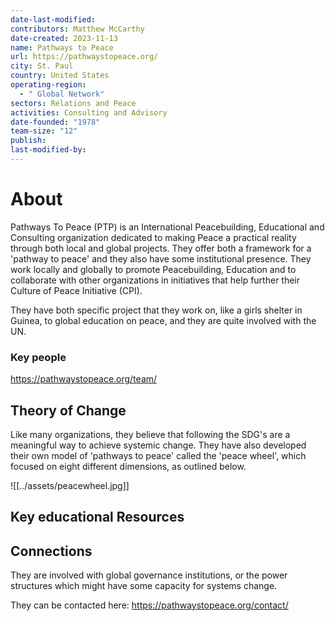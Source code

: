 ```yaml
---
date-last-modified: 
contributors: Matthew McCarthy
date-created: 2023-11-13
name: Pathways to Peace
url: https://pathwaystopeace.org/
city: St. Paul
country: United States
operating-region:
  - " Global Network"
sectors: Relations and Peace
activities: Consulting and Advisory
date-founded: "1978"
team-size: "12"
publish: 
last-modified-by:
---
```


# About 

Pathways To Peace (PTP) is an International Peacebuilding, Educational and Consulting organization dedicated to making Peace a practical reality through both local and global projects. They offer both a framework for a 'pathway to peace' and they also have some institutional presence. They work locally and globally to promote Peacebuilding, Education and to collaborate with other organizations in initiatives that help further their Culture of Peace Initiative (CPI).

They have both specific project that they work on, like a girls shelter in Guinea, to global education on peace, and they are quite involved with the UN. 

### Key people 

 https://pathwaystopeace.org/team/

## Theory of Change


Like many organizations, they believe that following the SDG's are a meaningful way to achieve systemic change. They have also developed their own model of 'pathways to peace' called the 'peace wheel', which focused on eight different dimensions, as outlined below. 

![[../assets/peacewheel.jpg]]
## Key educational Resources 


## Connections 

They are involved with global governance institutions, or the power structures which might have some capacity for systems change. 

They can be contacted here: https://pathwaystopeace.org/contact/